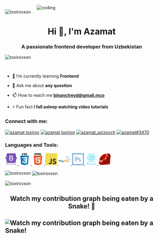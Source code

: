 <img align="right" alt="coding" width="400" src="https://dxbcode.com/assets/images/39998-web-development.gif">

<p align="left"> <img src="https://komarev.com/ghpvc/?username=toxirovxon&label=Profile%20views&color=0e75b6&style=flat" alt="toxirovxon" /> </p>

<h1 align="center">Hi 👋, I'm Azamat</h1>
<h3 align="center">A passionate frontend developer from Uzbekistan</h3>

<p align="left"> <img src="https://komarev.com/ghpvc/?username=toxirovxon&label=Profile%20views&color=0e75b6&style=flat" alt="toxirovxon" /> </p>

<!-- <p align="left"> <a href="https://github.com/ryo-ma/github-profile-trophy"><img src="https://github-profile-trophy.vercel.app/?username=toxirovxon" alt="toxirovxon" /></a> </p>
 -->
<p align="left"> <a href="https://twitter.com/" target="blank"><img src="https://img.shields.io/twitter/follow/?logo=twitter&style=for-the-badge" alt="" /></a> </p>

- 🌱 I’m currently learning **Frontend**

- 💬 Ask me about **any question**

- 📫 How to reach me **binanctreyd@gmail.mco**

- ⚡ Fun fact **I fall asleep watching video tutorials**

<h3 align="left">Connect with me:</h3>
<p align="left">
<a href="https://linkedin.com/in/azamat toxirov" target="blank"><img align="center" src="https://raw.githubusercontent.com/rahuldkjain/github-profile-readme-generator/master/src/images/icons/Social/linked-in-alt.svg" alt="azamat toxirov" height="30" width="40" /></a>
<a href="https://fb.com/azamat toxiron" target="blank"><img align="center" src="https://raw.githubusercontent.com/rahuldkjain/github-profile-readme-generator/master/src/images/icons/Social/facebook.svg" alt="azamat toxiron" height="30" width="40" /></a>
<a href="https://instagram.com/azamat_azizovch" target="blank"><img align="center" src="https://raw.githubusercontent.com/rahuldkjain/github-profile-readme-generator/master/src/images/icons/Social/instagram.svg" alt="azamat_azizovch" height="30" width="40" /></a>
<a href="https://discord.gg/azamat#3470" target="blank"><img align="center" src="https://raw.githubusercontent.com/rahuldkjain/github-profile-readme-generator/master/src/images/icons/Social/discord.svg" alt="azamat#3470" height="30" width="40" /></a>
</p>

<h3 align="left">Languages and Tools:</h3>
<p align="left"> <a href="https://getbootstrap.com" target="_blank" rel="noreferrer"> <img src="https://raw.githubusercontent.com/devicons/devicon/master/icons/bootstrap/bootstrap-plain-wordmark.svg" alt="bootstrap" width="40" height="40"/> </a> <a href="https://www.w3schools.com/css/" target="_blank" rel="noreferrer"> <img src="https://raw.githubusercontent.com/devicons/devicon/master/icons/css3/css3-original-wordmark.svg" alt="css3" width="40" height="40"/> </a> <a href="https://www.w3.org/html/" target="_blank" rel="noreferrer"> <img src="https://raw.githubusercontent.com/devicons/devicon/master/icons/html5/html5-original-wordmark.svg" alt="html5" width="40" height="40"/> </a> <a href="https://developer.mozilla.org/en-US/docs/Web/JavaScript" target="_blank" rel="noreferrer"> <img src="https://raw.githubusercontent.com/devicons/devicon/master/icons/javascript/javascript-original.svg" alt="javascript" width="40" height="40"/> </a> <a href="https://www.mysql.com/" target="_blank" rel="noreferrer"> <img src="https://raw.githubusercontent.com/devicons/devicon/master/icons/mysql/mysql-original-wordmark.svg" alt="mysql" width="40" height="40"/> </a> <a href="https://www.photoshop.com/en" target="_blank" rel="noreferrer"> <img src="https://raw.githubusercontent.com/devicons/devicon/master/icons/photoshop/photoshop-line.svg" alt="photoshop" width="40" height="40"/> </a> <a href="https://reactjs.org/" target="_blank" rel="noreferrer"> <img src="https://raw.githubusercontent.com/devicons/devicon/master/icons/react/react-original-wordmark.svg" alt="react" width="40" height="40"/> </a> <a href="https://www.ruby-lang.org/en/" target="_blank" rel="noreferrer"> <img src="https://raw.githubusercontent.com/devicons/devicon/master/icons/ruby/ruby-original.svg" alt="ruby" width="40" height="40"/> </a> </p>

<p><img align="left" src="https://github-readme-stats.vercel.app/api/top-langs?username=toxirovxon&show_icons=true&locale=en&layout=compact" alt="toxirovxon" /></p>

<p>&nbsp;<img align="center" src="https://github-readme-stats.vercel.app/api?username=toxirovxon&show_icons=true&locale=en" alt="toxirovxon" /></p>

<p><img align="center" src="https://github-readme-streak-stats.herokuapp.com/?user=toxirovxon&" alt="toxirovxon" /></p>

<h2 align="center">Watch my contribution graph being eaten by a Snake! 🐍<h2>

![Watch my contribution graph being eaten by a Snake!](https://github.com/ToxirovXon/ToxirovXon/blob/main/snake)

